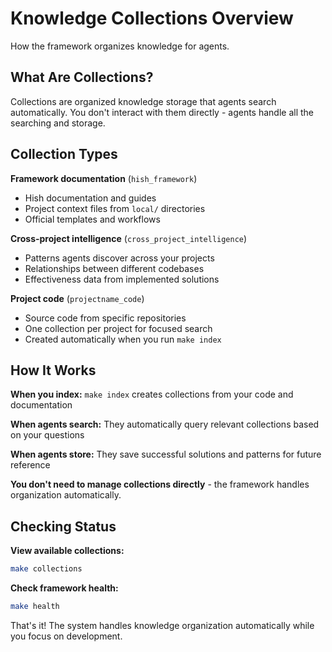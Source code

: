 # Knowledge Collections Overview

How the framework organizes knowledge for agents.

## What Are Collections?

Collections are organized knowledge storage that agents search automatically. You don't interact with them directly - agents handle all the searching and storage.

## Collection Types

**Framework documentation** (`hish_framework`)
- Hish documentation and guides
- Project context files from `local/` directories  
- Official templates and workflows

**Cross-project intelligence** (`cross_project_intelligence`)
- Patterns agents discover across your projects
- Relationships between different codebases
- Effectiveness data from implemented solutions

**Project code** (`projectname_code`)
- Source code from specific repositories
- One collection per project for focused search
- Created automatically when you run `make index`

## How It Works

**When you index:** `make index` creates collections from your code and documentation

**When agents search:** They automatically query relevant collections based on your questions

**When agents store:** They save successful solutions and patterns for future reference

**You don't need to manage collections directly** - the framework handles organization automatically.

## Checking Status

**View available collections:**
```bash
make collections
```

**Check framework health:**
```bash
make health
```

That's it! The system handles knowledge organization automatically while you focus on development.
